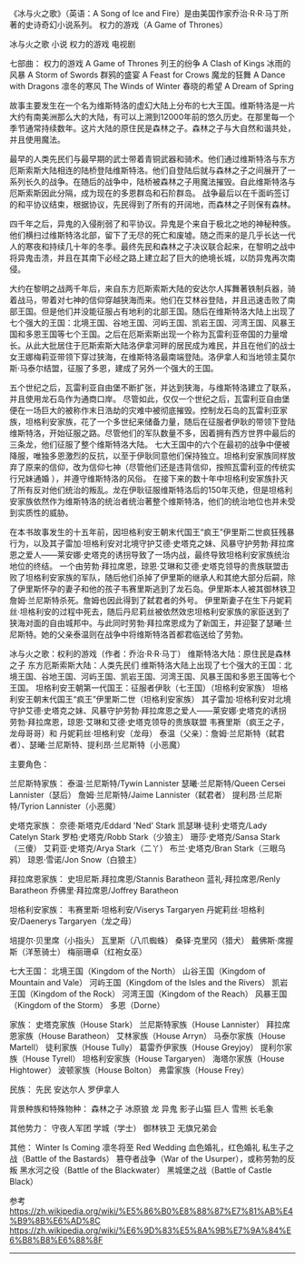 《冰与火之歌》（英语：A Song of Ice and Fire）是由美国作家乔治·R·R·马丁所著的史诗奇幻小说系列。
权力的游戏（A Game of Thrones）


冰与火之歌 小说
权力的游戏 电视剧



七部曲：
权力的游戏	A Game of Thrones
列王的纷争	A Clash of Kings
冰雨的风暴	A Storm of Swords
群鸦的盛宴	A Feast for Crows
魔龙的狂舞	A Dance with Dragons
凛冬的寒风	The Winds of Winter
春晓的希望	A Dream of Spring



故事主要发生在一个名为维斯特洛的虚幻大陆上分布的七大王国。维斯特洛是一片大约有南美洲那么大的大陆，有可以上溯到12000年前的悠久历史。在那里每一个季节通常持续数年。这片大陆的原住民是森林之子。森林之子与大自然和谐共处，并且使用魔法。

最早的人类先民们与最早期的武士带着青铜武器和骑术。他们通过维斯特洛与东方厄斯索斯大陆相连的陆桥登陆维斯特洛。他们自登陆后就与森林之子之间展开了一系列长久的战争。在随后的战争中，陆桥被森林之子用魔法摧毁。自此维斯特洛与厄斯索斯因此分隔，成为现在的多恩群岛和石阶群岛。
战争最后以在千面屿签订的和平协议结束，根据协议，先民得到了所有的开阔地，而森林之子则保有森林。

四千年之后，异鬼的入侵削弱了和平协议。异鬼是个来自于极北之地的神秘种族。他们横扫过维斯特洛北部，留下了无尽的死亡和废墟。随之而来的是几乎长达一代人的寒夜和持续几十年的冬季。最终先民和森林之子决议联合起来，在黎明之战中将异鬼击溃，并且在其南下必经之路上建立起了巨大的绝境长城，以防异鬼再次南侵。

大约在黎明之战两千年后，来自东方厄斯索斯大陆的安达尔人挥舞著铁制兵器，骑着战马，带着对七神的信仰穿越狭海而来。他们在艾林谷登陆，并且迅速击败了南部王国。但是他们并没能征服占有地利的北部王国。随后在维斯特洛大陆上出现了七个强大的王国：北境王国、谷地王国、河屿王国、凯岩王国、河湾王国、风暴王国和多恩王国等七个王国。之后在厄斯索斯出现一个称为瓦雷利亚帝国的力量增长。从此大批居住于厄斯索斯大陆洛伊拿河畔的居民成为难民，并且在他们的战士女王娜梅莉亚带领下穿过狭海，在维斯特洛最南端登陆。洛伊拿人和当地领主莫尔斯·马泰尔结盟，征服了多恩，建成了另外一个强大的王国。

五个世纪之后，瓦雷利亚自由堡不断扩张，并达到狭海，与维斯特洛建立了联系，并且使用龙石岛作为通商口岸。
尽管如此，仅仅一个世纪之后，瓦雷利亚自由堡便在一场巨大的被称作末日浩劫的灾难中被彻底摧毁。控制龙石岛的瓦雷利亚家族，坦格利安家族，花了一个多世纪来储备力量，随后在征服者伊耿的带领下登陆维斯特洛，开始征服之路。尽管他们的军队数量不多，因着拥有西方世界中最后的三条龙，他们征服了整个维斯特洛大陆。
七大王国中的六个在最初的战争中便被降服，唯独多恩激烈的反抗，以至于伊耿同意他们保持独立。坦格利安家族同样放弃了原来的信仰，改为信仰七神（尽管他们还是违背信仰，按照瓦雷利亚的传统实行兄妹通婚 ），并遵守维斯特洛的风俗。
在接下来的数十年中坦格利安家族扑灭了所有反对他们统治的叛乱。龙在伊耿征服维斯特洛后的150年灭绝，但是坦格利安家族依然作为维斯特洛的统治者统治著整个维斯特洛，他们的统治地位也并未受到实质性的威胁。

在本书故事发生的十五年前，因坦格利安王朝末代国王“疯王”伊里斯二世疯狂残暴行为，以及其子雷加·坦格利安对北境守护艾德·史塔克之妹、风暴守护劳勃·拜拉席恩之爱人——莱安娜·史塔克的诱拐导致了一场内战，最终导致坦格利安家族统治地位的终结。
一个由劳勃·拜拉席恩，琼恩·艾琳和艾德·史塔克领导的贵族联盟击败了坦格利安家族的军队，随后他们杀掉了伊里斯的继承人和其绝大部分后嗣，除了伊里斯怀孕的妻子和他的孩子韦赛里斯逃到了龙石岛。伊里斯本人被其御林铁卫詹姆·兰尼斯特杀死。詹姆也因此得到了弑君者的外号。
伊里斯妻子在生下丹妮莉丝·坦格利安的过程中死去，随后丹尼莉丝被依然效忠坦格利安家族的家臣送到了狭海对面的自由城邦中。与此同时劳勃‧拜拉席恩成为了新国王，并迎娶了瑟曦·兰尼斯特。她的父亲泰温则在战争中将维斯特洛首都君临送给了劳勃。



冰与火之歌：权利的游戏（作者：乔治·R·R·马丁）
维斯特洛大陆：原住民是森林之子
东方厄斯索斯大陆：人类先民们
维斯特洛大陆上出现了七个强大的王国：北境王国、谷地王国、河屿王国、凯岩王国、河湾王国、风暴王国和多恩王国等七个王国。
坦格利安王朝第一代国王：征服者伊耿（七王国）（坦格利安家族）
坦格利安王朝末代国王“疯王”伊里斯二世（坦格利安家族）
其子雷加·坦格利安对北境守护艾德·史塔克之妹、风暴守护劳勃·拜拉席恩之爱人——莱安娜·史塔克的诱拐
劳勃·拜拉席恩，琼恩·艾琳和艾德·史塔克领导的贵族联盟
韦赛里斯（疯王之子，龙母哥哥）和 丹妮莉丝·坦格利安（龙母）
泰温（父亲）：詹姆·兰尼斯特（弑君者）、瑟曦·兰尼斯特、提利昂·兰尼斯特（小恶魔）


主要角色：

兰尼斯特家族：
泰温·兰尼斯特/Tywin Lannister
瑟曦·兰尼斯特/Queen Cersei Lannister（瑟后）
詹姆·兰尼斯特/Jaime Lannister（弑君者）
提利昂·兰尼斯特/Tyrion Lannister（小恶魔）


史塔克家族：
奈德·斯塔克/Eddard 'Ned' Stark
凯瑟琳·徒利·史塔克/Lady Catelyn Stark
罗柏·史塔克/Robb Stark（少狼主）
珊莎·史塔克/Sansa Stark（三傻）
艾莉亚·史塔克/Arya Stark（二丫）
布兰·史塔克/Bran Stark（三眼乌鸦）
琼恩·雪诺/Jon Snow（白狼主）


拜拉席恩家族：
史坦尼斯.拜拉席恩/Stannis Baratheon
蓝礼·拜拉席恩/Renly Baratheon
乔佛里·拜拉席恩/Joffrey Baratheon


坦格利安家族：
韦赛里斯·坦格利安/Viserys Targaryen
丹妮莉丝·坦格利安/Daenerys Targaryen（龙之母）


培提尔·贝里席（小指头）
瓦里斯（八爪蜘蛛）
桑铎·克里冈（猎犬）
戴佛斯·席握斯（洋葱骑士）
梅丽珊卓（红袍女巫）






七大王国：
北境王国（Kingdom of the North）
山谷王国（Kingdom of Mountain and Vale）
河屿王国（Kingdom of the Isles and the Rivers）
凯岩王国（Kingdom of the Rock）
河湾王国（Kingdom of the Reach）
风暴王国（Kingdom of the Storm）
多恩（Dorne）


家族：
史塔克家族（House Stark）
兰尼斯特家族（House Lannister）
拜拉席恩家族（House Baratheon）
艾林家族（House Arryn）
马泰尔家族（House Martell）
徒利家族（House Tully）
葛雷乔伊家族（House Greyjoy）
提利尔家族（House Tyrell）
坦格利安家族（House Targaryen）
海塔尔家族（House Hightower）
波顿家族（House Bolton）
弗雷家族（House Frey）


民族：
先民
安达尔人
罗伊拿人


背景种族和特殊物种：
森林之子
冰原狼
龙
异鬼
影子山猫
巨人
雪熊
长毛象


其他势力：
守夜人军团
学城（学士）
御林铁卫
无旗兄弟会



其他：
Winter Is Coming 凛冬将至
Red Wedding 血色婚礼，红色婚礼
私生子之战（Battle of the Bastards）
篡夺者战争（War of the Usurper），或称劳勃的反叛
黑水河之役（Battle of the Blackwater）
黑城堡之战（Battle of Castle Black）


参考
https://zh.wikipedia.org/wiki/%E5%86%B0%E8%88%87%E7%81%AB%E4%B9%8B%E6%AD%8C
https://zh.wikipedia.org/wiki/%E6%9D%83%E5%8A%9B%E7%9A%84%E6%B8%B8%E6%88%8F



---------------------------------------------------------------------------------------------------------------------



